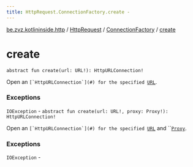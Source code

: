 ```yaml
---
title: HttpRequest.ConnectionFactory.create - 
---
```


[be.zvz.kotlininside.http](../../index.html) / [HttpRequest](../index.html) / [ConnectionFactory](index.html) / [create](./create.html)

# create

`abstract fun create(url: URL!): HttpURLConnection!`

Open an ``[`HttpURLConnection`](#) for the specified ``[`URL`](#).

### Exceptions

`IOException` - `abstract fun create(url: URL!, proxy: Proxy!): HttpURLConnection!`

Open an ``[`HttpURLConnection`](#) for the specified ``[`URL`](#) and ``[`Proxy`](#).

### Exceptions

`IOException` - 
